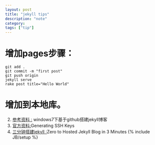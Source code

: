 ```yaml
---
layout: post
title: "jekyll tips"
description: "note"
category: 
tags: ["tip"]
---
```

# 增加pages步骤：
    git add .
    git commit -m "first post"
    git push origin
    jekyll serve
    rake post title="Hello World"

# 增加到本地库。
2. [参考资料 :](http://yanshasha.com/2013/03/04/build-jekyll-blog-under-win7/ ) windows7下基于github搭建jekyll博客
3. [官方资料:](https://help.github.com/articles/generating-ssh-keys)Generating SSH Keys
4. [三分钟搭建jekyll :](http://jekyllbootstrap.com/)Zero to Hosted Jekyll Blog in 3 Minutes
{% include JB/setup %}
